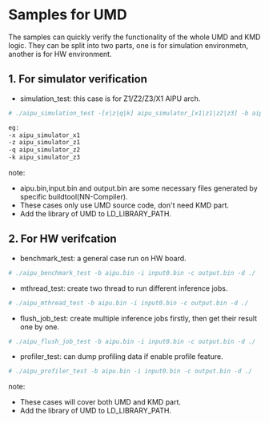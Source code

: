 # Samples for UMD

The samples can quickly verify the functionality of the whole UMD and KMD logic. They can be split into two parts, one is for simulation environmetn, another is for HW environment.

## 1. For simulator verification
- simulation_test: this case is for Z1/Z2/Z3/X1 AIPU arch.

```bash
# ./aipu_simulation_test -[x|z|q|k] aipu_simulator_[x1|z1|z2|z3] -b aipu.bin -i input0.bin -c output.bin -d ./

eg:
-x aipu_simulator_x1
-z aipu_simulator_z1
-q aipu_simulator_z2
-k aipu_simulator_z3

```
note:
- aipu.bin,input.bin and output.bin are some necessary files generated by specific buildtool(NN-Compiler).
- These cases only use UMD source code, don't need KMD part.
- Add the library of UMD to LD_LIBRARY_PATH.

## 2. For HW verifcation
- benchmark_test: a general case run on HW board.
```bash
# ./aipu_benchmark_test -b aipu.bin -i input0.bin -c output.bin -d ./
```

- mthread_test: create two thread to run different inference jobs.
```bash
# ./aipu_mthread_test -b aipu.bin -i input0.bin -c output.bin -d ./
```
- flush_job_test: create multiple inference jobs firstly, then get their result one by one.
```bash
# ./aipu_flush_job_test -b aipu.bin -i input0.bin -c output.bin -d ./
```

- profiler_test: can dump profiling data if enable profile feature.
```bash
# ./aipu_profiler_test -b aipu.bin -i input0.bin -c output.bin -d ./
```

note:
- These cases will cover both UMD and KMD part.
- Add the library of UMD to LD_LIBRARY_PATH.
